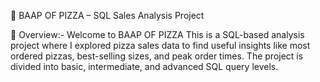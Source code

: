 🍕 BAAP OF PIZZA – SQL Sales Analysis Project

📌 Overview:-
Welcome to BAAP OF PIZZA
This is a SQL-based analysis project where I explored pizza sales data to find useful insights like most ordered pizzas, best-selling sizes, and peak order times. The project is divided into basic, intermediate, and advanced SQL query levels. 

 
